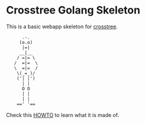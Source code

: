 # Crosstree Golang Skeleton

This is a basic webapp skeleton for [crosstree](https://crosstree.tech).

```
      .-.
     (o.o)
      |=|
     __|__
    / =|= \ 
   /  =|=  \ 
   \  =|=  / 
    \(_=_)/ 
    ('| |')
      | | 
      O O
      | | 
      | | 
    ==' '==
```

Check this [HOWTO](HOWTOgin.md) to learn what it is made of.

